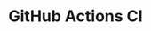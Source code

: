 # GitHub Actions CI









































































































































































































































































































































































































































































































































































































































































































































































































